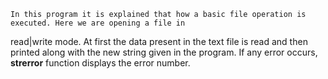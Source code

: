 	In this program it is explained that how a basic file operation is executed. Here we are opening a file in 
read|write mode. At first the data present in the text file is read and then printed along with the new string given 
in the program. If any error occurs, **strerror** function displays the error number.
